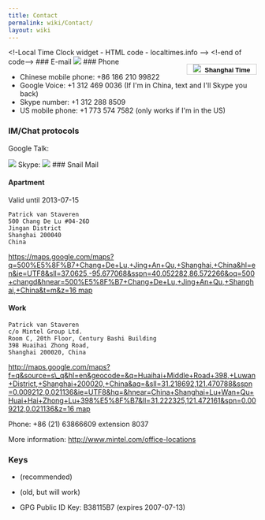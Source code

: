 ```yaml
---
title: Contact
permalink: wiki/Contact/
layout: wiki
---
```


<html>
&lt;!-Local Time Clock widget - HTML code - localtimes.info --&gt;

<div align="right" style="float: right;margin:15px 0px 0px 0px">
<div align="center" style="width:140px;border:1px solid #ccc;background:#fff ;color: #fff ;font-weight:bold">
<a style="padding:2px 1px;margin:2px 1px;font-size:13px;line-height:16px;font-family:arial;text-decoration:none;color:#000 ;" href="http://localtimes.info/Asia/China/Beijing/Beijing/"><img src="http://localtimes.info/images/countries/cn.png" border=0 style="border:0;margin:0;padding:0">  Shanghai
Time</a>

</div>
<script type="text/javascript" src="http://localtimes.info/clock.php?continent=Asia&country=China&city=Beijing&color=black-white&widget_number=1000">
</script>
</div>
&lt;!-end of code--&gt;

</html>
### E-mail

<html>
<img src="/util/textimage.php?text=trick.fancy-a.vanstaveren.us&size=10">

</html>
### Phone

-   Chinese mobile phone: +86 186 210 99822
-   Google Voice: +1 312 469 0036 (If I'm in China, text and I'll Skype
    you back)
-   Skype number: +1 312 288 8509
-   US mobile phone: +1 773 574 7582 (only works if I'm in the US)

### IM/Chat protocols

Google Talk:

<html>
<img src="/util/textimage.php?text=trickv.fancy-a.gmail.com&size=10">

</html>
Skype:

<html>
<img src="/util/textimage.php?text=patrick.van.staveren&size=10">

</html>
### Snail Mail

#### Apartment

Valid until 2013-07-15

`Patrick van Staveren`  
`500 Chang De Lu #04-26D`  
`Jingan District`  
`Shanghai 200040`  
`China`

[https://maps.google.com/maps?q=500%E5%8F%B7+Chang+De+Lu,+Jing+An+Qu,+Shanghai,+China&hl=en&ie=UTF8&sll=37.0625,-95.677068&sspn=40.052282,86.572266&oq=500+changd&hnear=500%E5%8F%B7+Chang+De+Lu,+Jing+An+Qu,+Shanghai,+China&t=m&z=16
map](https://maps.google.com/maps?q=500%E5%8F%B7+Chang+De+Lu,+Jing+An+Qu,+Shanghai,+China&hl=en&ie=UTF8&sll=37.0625,-95.677068&sspn=40.052282,86.572266&oq=500+changd&hnear=500%E5%8F%B7+Chang+De+Lu,+Jing+An+Qu,+Shanghai,+China&t=m&z=16_map "wikilink")

#### Work

`Patrick van Staveren`  
`c/o Mintel Group Ltd.`  
`Room C, 20th Floor, Century Bashi Building`  
`398 Huaihai Zhong Road,`  
`Shanghai 200020, China`

[http://maps.google.com/maps?f=q&source=s\_q&hl=en&geocode=&q=Huaihai+Middle+Road+398,+Luwan+District,+Shanghai+200020,+China&aq=&sll=31.218692,121.470788&sspn=0.009212,0.021136&ie=UTF8&hq=&hnear=China+Shanghai+Lu+Wan+Qu+Huai+Hai+Zhong+Lu+398%E5%8F%B7&ll=31.222325,121.472161&spn=0.009212,0.021136&z=16
map](http://maps.google.com/maps?f=q&source=s_q&hl=en&geocode=&q=Huaihai+Middle+Road+398,+Luwan+District,+Shanghai+200020,+China&aq=&sll=31.218692,121.470788&sspn=0.009212,0.021136&ie=UTF8&hq=&hnear=China+Shanghai+Lu+Wan+Qu+Huai+Hai+Zhong+Lu+398%E5%8F%B7&ll=31.222325,121.472161&spn=0.009212,0.021136&z=16_map "wikilink")

Phone: +86 (21) 63866609 extension 8037

More information: <http://www.mintel.com/office-locations>

### Keys

-   (recommended)

-   (old, but will work)

-   GPG Public ID Key: B38115B7 (expires 2007-07-13)

